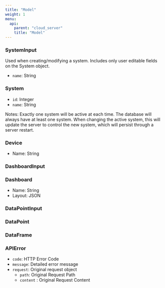 ```yaml
---
title: "Model"
weight: 1
menu:
  api:
    parent: "cloud_server"
    title: "Model"
---
```


### SystemInput
Used when creating/modifying a system. Includes only user editable fields on the System object.

- `name`: String

### System
- `id`: Integer
- `name`: String

Notes: Exactly one system will be active at each time. The database will always have at least one system. When changing the active system, this will update the server to control the new system, which will persist through a server restart. 

### Device
- Name: String

### DashboardInput

### Dashboard
- Name: String
- Layout: JSON

### DataPointInput

### DataPoint

### DataFrame


### APIError
- `code`: HTTP Error Code
- `message`: Detailed error message 
- `request`: Original request object
    - `path`: Original Request Path
    - `content` : Original Request Content